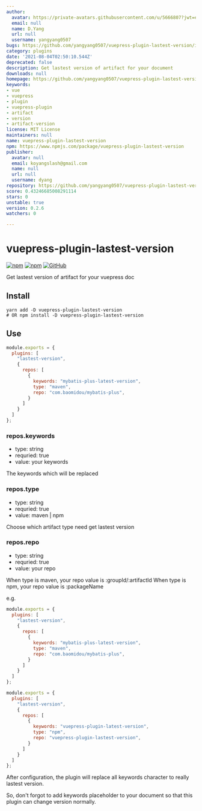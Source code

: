 ```yaml
---
author:
  avatar: https://private-avatars.githubusercontent.com/u/5666807?jwt=eyJhbGciOiJIUzI1NiIsInR5cCI6IkpXVCJ9.eyJpc3MiOiJnaXRodWIuY29tIiwiYXVkIjoicmF3LmdpdGh1YnVzZXJjb250ZW50LmNvbSIsImtleSI6ImtleTEiLCJleHAiOjE3MzQ2NTU3NDAsIm5iZiI6MTczNDY1NDU0MCwicGF0aCI6Ii91LzU2NjY4MDcifQ.18Cq0iulzzpF0rDrdacD959cTylPJhRe1ykbC8wGjYE&v=4
  email: null
  name: D.Yang
  url: null
  username: yangyang0507
bugs: https://github.com/yangyang0507/vuepress-plugin-lastest-version/issues
category: plugins
date: '2021-08-04T02:50:10.544Z'
deprecated: false
description: Get lastest version of artifact for your document
downloads: null
homepage: https://github.com/yangyang0507/vuepress-plugin-lastest-version#readme
keywords:
- vue
- vuepress
- plugin
- vuepress-plugin
- artifact
- version
- artifact-version
license: MIT License
maintainers: null
name: vuepress-plugin-lastest-version
npm: https://www.npmjs.com/package/vuepress-plugin-lastest-version
publisher:
  avatar: null
  email: koyangslash@gmail.com
  name: null
  url: null
  username: dyang
repository: https://github.com/yangyang0507/vuepress-plugin-lastest-version
score: 0.43246685008291114
stars: 0
unstable: true
version: 0.2.6
watchers: 0

---
```


# vuepress-plugin-lastest-version

[![npm](https://img.shields.io/npm/v/vuepress-plugin-lastest-version?style=flat-square)](https://www.npmjs.com/package/vuepress-plugin-lastest-version) [![npm](https://img.shields.io/npm/dm/vuepress-plugin-lastest-version?style=flat-square)](https://www.npmjs.com/package/vuepress-plugin-lastest-version) [![GitHub](https://img.shields.io/github/license/yangyang0507/vuepress-plugin-lastest-version?style=flat-square)](https://www.npmjs.com/package/vuepress-plugin-lastest-version)

Get lastest version of artifact for your vuepress doc

## Install

```shell
yarn add -D vuepress-plugin-lastest-version
# OR npm install -D vuepress-plugin-lastest-version
```

## Use

```javascript
module.exports = {
  plugins: [
    "lastest-version",
    {
      repos: [
        {
          keywords: "mybatis-plus-latest-version",
          type: "maven",
          repo: "com.baomidou/mybatis-plus",
        }
      ]
    }
  ]
};
```

### repos.keywords

- type: string
- requried: true
- value: your keywords

The keywords which will be replaced

### repos.type

- type: string
- requried: true
- value: maven | npm

Choose which artifact type need get lastest version

### repos.repo

- type: string
- requried: true
- value: your repo

When type is maven, your repo value is :groupId/:artifactId
When type is npm, your repo value is :packageName

e.g.

```javascript
module.exports = {
  plugins: [
    "lastest-version",
    {
      repos: [
        {
          keywords: "mybatis-plus-latest-version",
          type: "maven",
          repo: "com.baomidou/mybatis-plus",
        }
      ]
    }
  ]
};

module.exports = {
  plugins: [
    "lastest-version",
    {
      repos: [
        {
          keywords: "vuepress-plugin-latest-version",
          type: "npm",
          repo: "vuepress-plugin-lastest-version",
        }
      ]
    }
  ]
};
```

After configuration, the plugin will replace all keywords character to really lastest version.

So, don't forgot to add keywords placeholder to your document so that this plugin can change version normally.
